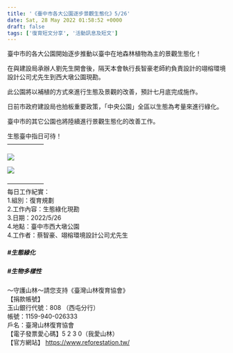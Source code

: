 ```yaml
---
title: '《臺中市各大公園逐步景觀生態化》5/26'
date: Sat, 28 May 2022 01:58:52 +0000
draft: false
tags: ['復育短文分享', '活動訊息及短文']
---
```


臺中市的各大公園開始逐步推動以臺中在地森林植物為主的景觀生態化！

在與建設局承辦人劉先生開會後，隔天本會執行長智豪老師約負責設計的翊榕環境設計公司尤先生到西大墩公園現勘。

此公園將以補植的方式來進行生態及景觀的改善，預計七月底完成施作。

日前市政府建設局也拍板重要政策，「中央公園」全區以生態為考量來進行綠化。

臺中市的其它公園也將陸續進行景觀生態化的改善工作。

生態臺中指日可待！  
——————  

![](https://www.reforestation.tw/wp-content/uploads/2022/05/70D6DBBA-0D39-44E6-B05B-EC8217DA2266.jpeg)

![](https://www.reforestation.tw/wp-content/uploads/2022/05/A2D97D6E-A79A-49C2-9AAE-C80156D2609F.jpeg)

  
——————  
每日工作紀實：  
1.組別：復育規劃  
2.工作內容：生態綠化現勘  
3.日期：2022/5/26  
4.地點：臺中市西大墩公園  
4.工作者：蔡智豪、翊榕環境設計公司尤先生

##### #生態綠化

##### #生物多樣性

～守護山林～請您支持《臺灣山林復育協會》  
【捐款帳號】  
玉山銀行代號：808 （西屯分行）  
帳號：1159-940-026333  
戶名：臺灣山林復育協會  
【電子發票愛心碼】5 2 3 0（我愛山林）  
【官方網站】 https://www.reforestation.tw/